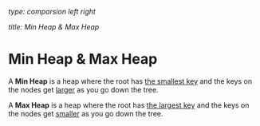 _type: comparsion left right_

_title: Min Heap & Max Heap_

# Min Heap & Max Heap
A **Min Heap** is a heap where the root has <u>the smallest key</u> and the keys on the nodes get <u>larger</u> as you go down the tree. 

A **Max Heap** is a heap where the root has <u>the largest key</u> and the keys on the nodes get <u>smaller</u> as you go down the tree.

